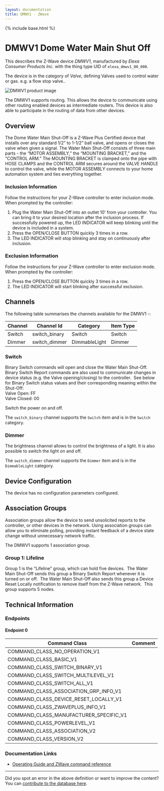 ```yaml
---
layout: documentation
title: DMWV1 - ZWave
---
```


{% include base.html %}

# DMWV1 Dome Water Main Shut Off
This describes the Z-Wave device *DMWV1*, manufactured by *Elexa Consumer Products Inc.* with the thing type UID of ```elexa_dmwv1_00_000```.

The device is in the category of *Valve*, defining Valves used to control water or gas. e.g. a flow stop valve..

![DMWV1 product image](https://www.cd-jackson.com/zwave_device_uploads/650/650_default.jpg)


The DMWV1 supports routing. This allows the device to communicate using other routing enabled devices as intermediate routers.  This device is also able to participate in the routing of data from other devices.

## Overview

The Dome Water Main Shut-Off is a Z-Wave Plus Certified device that installs over any standard 1/2” to 1-1/2” ball valve, and opens or closes the valve when given a signal. The Water Main Shut-Off consists of three main parts - the “MOTOR ASSEMBLY,” the “MOUNTING BRACKET,” and the “CONTROL ARM.” The MOUNTING BRACKET is clamped onto the pipe with HOSE CLAMPS and the CONTROL ARM secures around the VALVE HANDLE to control the valve, while the MOTOR ASSEMBLY connects to your home automation system and ties everything together.

### Inclusion Information

Follow the instructions for your Z-Wave controller to enter inclusion mode. When prompted by the controller:

  1. Plug the Water Main Shut-Off into an outlet 10’ from your controller. You can bring it to your desired location after the inclusion process. If successfully powered up, the LED INDICATOR will keep blinking until the device is included in a system.
  2. Press the OPEN/CLOSE BUTTON quickly 3 times in a row.
  3. The LED INDICATOR will stop blinking and stay on continuously after inclusion.

### Exclusion Information

Follow the instructions for your Z-Wave controller to enter exclusion mode. When prompted by the controller:

  1. Press the OPEN/CLOSE BUTTON quickly 3 times in a row.
  2. The LED INDICATOR will start blinking after successful exclusion.

## Channels

The following table summarises the channels available for the DMWV1 -:

| Channel | Channel Id | Category | Item Type |
|---------|------------|----------|-----------|
| Switch | switch_binary | Switch | Switch | 
| Dimmer | switch_dimmer | DimmableLight | Dimmer | 

### Switch

Binary Switch commands will open and close the Water Main Shut-Off.  Binary Switch Report commands are also used to communicate changes in device status (e.g. the Valve opening/closing) to the controller.  See below for Binary Switch status values and their corresponding meaning within the Shut-Off:  
Valve Open: FF  
Valve Closed: 00

Switch the power on and off.

The ```switch_binary``` channel supports the ```Switch``` item and is in the ```Switch``` category.

### Dimmer

The brightness channel allows to control the brightness of a light.
            It is also possible to switch the light on and off.

The ```switch_dimmer``` channel supports the ```Dimmer``` item and is in the ```DimmableLight``` category.



## Device Configuration

The device has no configuration parameters configured.

## Association Groups

Association groups allow the device to send unsolicited reports to the controller, or other devices in the network. Using association groups can allow you to eliminate polling, providing instant feedback of a device state change without unnecessary network traffic.

The DMWV1 supports 1 association group.

### Group 1: Lifeline


Group 1 is the “Lifeline” group, which can hold five devices.  The Water Main Shut-Off sends this group a Binary Switch Report whenever it is turned on or off.  The Water Main Shut-Off also sends this group a Device Reset Locally notification to remove itself from the Z-Wave network. 
This group supports 5 nodes.

## Technical Information

### Endpoints

#### Endpoint 0

| Command Class | Comment |
|---------------|---------|
| COMMAND_CLASS_NO_OPERATION_V1| |
| COMMAND_CLASS_BASIC_V1| |
| COMMAND_CLASS_SWITCH_BINARY_V1| |
| COMMAND_CLASS_SWITCH_MULTILEVEL_V1| |
| COMMAND_CLASS_SWITCH_ALL_V1| |
| COMMAND_CLASS_ASSOCIATION_GRP_INFO_V1| |
| COMMAND_CLASS_DEVICE_RESET_LOCALLY_V1| |
| COMMAND_CLASS_ZWAVEPLUS_INFO_V1| |
| COMMAND_CLASS_MANUFACTURER_SPECIFIC_V1| |
| COMMAND_CLASS_POWERLEVEL_V1| |
| COMMAND_CLASS_ASSOCIATION_V2| |
| COMMAND_CLASS_VERSION_V2| |

### Documentation Links

* [Operating Guide and ZWave command reference](https://www.cd-jackson.com/zwave_device_uploads/650/DMWV1-dome-z-wave-water-valve-controller-operating-guide.pdf)

---

Did you spot an error in the above definition or want to improve the content?
You can [contribute to the database here](http://www.cd-jackson.com/index.php/zwave/zwave-device-database/zwave-device-list/devicesummary/650).
